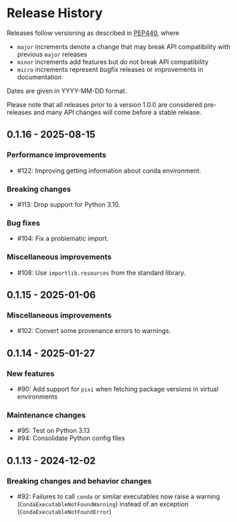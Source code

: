 # Release History

Releases follow versioning as described in
[PEP440](https://www.python.org/dev/peps/pep-0440/#final-releases), where

* `major` increments denote a change that may break API compatibility with previous `major` releases
* `minor` increments add features but do not break API compatibility
* `micro` increments represent bugfix releases or improvements in documentation

Dates are given in YYYY-MM-DD format.

Please note that all releases prior to a version 1.0.0 are considered pre-releases and many API changes will come before a stable release.

## 0.1.16 - 2025-08-15

### Performance improvements

* #122: Improving getting information about conda environment.

### Breaking changes

* #113: Drop support for Python 3.10.

### Bug fixes

* #104: Fix a problematic import.

### Miscellaneous improvements

* #108: Use `importlib.resources` from the standard library.

## 0.1.15 - 2025-01-06

### Miscellaneous improvements

* #102: Convert some provenance errors to warnings.

## 0.1.14 - 2025-01-27

### New features

* #90: Add support for `pixi` when fetching package versions in virtual environments

### Maintenance changes

* #95: Test on Python 3.13
* #94: Consolidate Python config files

## 0.1.13 - 2024-12-02

### Breaking changes and behavior changes

* #92: Failures to call `conda` or similar executables now raise a warning (`CondaExecutableNotFoundWarning`) instead of an exception (`CondaExecutableNotFoundError`)
